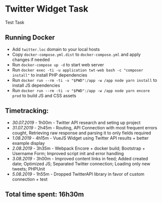 # Twitter Widget Task
Test Task

## Running Docker
* Add `twitter.loc` domain to your local hosts
* Copy `docker-compose.yml.dist` to `docker-compose.yml` and apply changes if needed
* Run `docker-compose up -d` to start web server  
* Run `docker exec -ti -u application twt-web bash -c "composer install"` to install PHP dependencies
* Run `docker run --rm -ti -v "$PWD":/app -w /app node yarn install` to install JS dependencies
* Run `docker run --rm -ti -v "$PWD":/app -w /app node yarn encore prod` to build JS and CSS assets

## Timetracking:
* _30.07.2019_ - 1h00m - Twitter API research and seting up project
* _31.07.2019_ - 2h45m - Routing, API Connection with most frequent errors cought, Retrieving raw response and parsing it to only fields required
* _1.08.2019_ - 4h15m - VueJS Widget using Twitter API results + better example display
* _2.08.2019_ - 3h35m - Webpack Encore + docker build; Bootstrap + Username Form; Improved script init and error handling
* _3.08.2019_ - 3h00m - Improved content links in feed; Added created date; Optimized JS; Separated Twitter connection; Loading only new tweets; PHPUnit
* _5.08.2019_ - 1h55m - Dropped TwitterAPI library in favor of custom connection + test

## Total time spent: 16h30m

